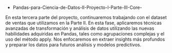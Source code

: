 * Pandas-para-Ciencia-de-Datos-II-Proyecto-I-Parte-III-Core-

En esta tercera parte del proyecto, continuaremos trabajando con el dataset de ventas que utilizamos en la Parte II. 
En esta fase, aplicaremos técnicas avanzadas de transformación y análisis de datos utilizando las nuevas habilidades adquiridas en Pandas,
tales como agrupaciones complejas y el uso del método apply. 
Nos enfocaremos en extraer insights más profundos y preparar los datos para futuros análisis y modelos predictivos.
